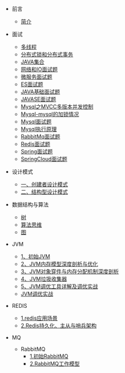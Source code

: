 - 前言
    - [简介](NoteBook/README.md)
    
- 面试
    - [多线程](NoteBook/面试/多线程面试题)
    - [分布式锁和分布式事务](NoteBook/面试/分布式锁和分布式事务)
    - [JAVA集合](NoteBook/面试/集合面试题)
    - [网络和IO面试题](NoteBook/面试/网络和IO面试题)
    - [微服务面试题](NoteBook/面试/微服务面试题)
    - [ES面试题](NoteBook/面试/ES面试题)
    - [JAVA基础面试题](NoteBook/面试/JAVA基础面试题)
    - [JAVASE面试题](NoteBook/面试/JAVASE面试题)
    - [Mysql之MVCC多版本并发控制](NoteBook/面试/Mysql%20MVCC%E5%A4%9A%E7%89%88%E6%9C%AC%E5%B9%B6%E5%8F%91%E6%8E%A7%E5%88%B6.md)
    - [Mysql-mysql的加锁情况](NoteBook/面试/mysql的加锁情况)
    - [Mysql面试题](NoteBook/面试/Mysql面试题)
    - [Mysql执行原理](NoteBook/面试/Mysql执行原理)
    - [RabbitMq面试题](NoteBook/面试/RabbitMq面试题)
    - [Redis面试题](NoteBook/面试/Redis面试题)
    - [Spring面试题](NoteBook/面试/Spring面试题)
    - [SpringCloud面试题](NoteBook/面试/SpringCloud面试题)
    

- 设计模式
    - [一、创建者设计模式](NoteBook/设计模式/一、创建者设计模式)
    - [二、结构型设计模式](NoteBook/设计模式/二、结构型设计模式)

- 数据结构与算法
    - [树](NoteBook/数据结构与算法/树)
    - [算法思维](NoteBook/数据结构与算法/算法思维)
    - [图](NoteBook/数据结构与算法/图)

- JVM
    - [1、初始JVM](NoteBook/JVM/1、初始JVM)
    - [2、JVM内存模型深度剖析与优化](NoteBook/JVM/2、JVM内存模型深度剖析与优化)
    - [3、JVM对象穿件与内存分配机制深度剖析](NoteBook/JVM/3、JVM对象穿件与内存分配机制深度剖析)
    - [4、JVM垃圾收集器](NoteBook/JVM/4、JVM垃圾收集器)
    - [5、JVM调优工具详解及调优实战](NoteBook/JVM/5、JVM调优工具详解及调优实战)
    - [JVM调优实战](NoteBook/JVM/JVM调优实战)

- REDIS
    - [1.redis应用场景](NoteBook/Redis/1.redis应用场景)
    - [2.Redis持久化、主从与哨兵架构](NoteBook/Redis/2.Redis持久化、主从与哨兵架构)

- MQ
    - RabbitMQ
        - [1.初始RabbitMQ](NoteBook/MQ/RabbitMQ/1.初始RabbitMQ)
        - [2.RabbitMQ工作模型](NoteBook/MQ/RabbitMQ/2.RabbitMQ工作模型)

    
